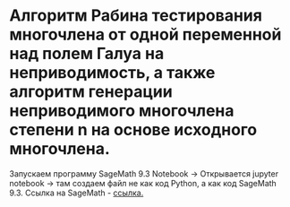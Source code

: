 # Алгоритм Рабина тестирования многочлена от одной переменной над полем Галуа на неприводимость, а также алгоритм генерации неприводимого многочлена степени n на основе исходного многочлена.

Запускаем программу SageMath 9.3 Notebook -> Открывается jupyter notebook -> там создаем файл не как код Python, а как код SageMath 9.3.
Ссылка на SageMath - [ссылка.](https://www.sagemath.org/)
